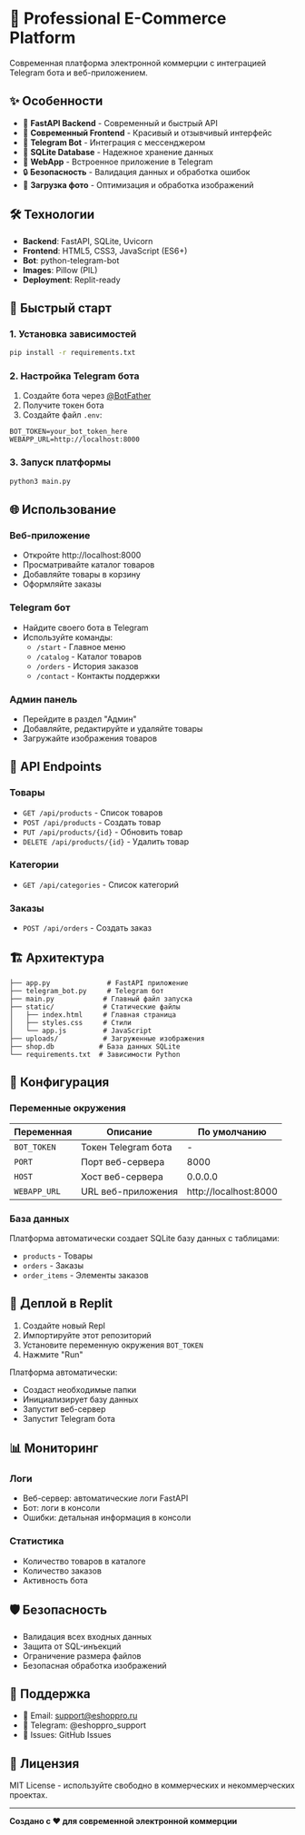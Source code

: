 # 🏢 Professional E-Commerce Platform

Современная платформа электронной коммерции с интеграцией Telegram бота и веб-приложением.

## ✨ Особенности

- 🚀 **FastAPI Backend** - Современный и быстрый API
- 🎨 **Современный Frontend** - Красивый и отзывчивый интерфейс
- 🤖 **Telegram Bot** - Интеграция с мессенджером
- 💾 **SQLite Database** - Надежное хранение данных
- 📱 **WebApp** - Встроенное приложение в Telegram
- 🔒 **Безопасность** - Валидация данных и обработка ошибок
- 📸 **Загрузка фото** - Оптимизация и обработка изображений

## 🛠️ Технологии

- **Backend**: FastAPI, SQLite, Uvicorn
- **Frontend**: HTML5, CSS3, JavaScript (ES6+)
- **Bot**: python-telegram-bot
- **Images**: Pillow (PIL)
- **Deployment**: Replit-ready

## 🚀 Быстрый старт

### 1. Установка зависимостей

```bash
pip install -r requirements.txt
```

### 2. Настройка Telegram бота

1. Создайте бота через [@BotFather](https://t.me/BotFather)
2. Получите токен бота
3. Создайте файл `.env`:

```env
BOT_TOKEN=your_bot_token_here
WEBAPP_URL=http://localhost:8000
```

### 3. Запуск платформы

```bash
python3 main.py
```

## 🌐 Использование

### Веб-приложение
- Откройте http://localhost:8000
- Просматривайте каталог товаров
- Добавляйте товары в корзину
- Оформляйте заказы

### Telegram бот
- Найдите своего бота в Telegram
- Используйте команды:
  - `/start` - Главное меню
  - `/catalog` - Каталог товаров
  - `/orders` - История заказов
  - `/contact` - Контакты поддержки

### Админ панель
- Перейдите в раздел "Админ"
- Добавляйте, редактируйте и удаляйте товары
- Загружайте изображения товаров

## 📱 API Endpoints

### Товары
- `GET /api/products` - Список товаров
- `POST /api/products` - Создать товар
- `PUT /api/products/{id}` - Обновить товар
- `DELETE /api/products/{id}` - Удалить товар

### Категории
- `GET /api/categories` - Список категорий

### Заказы
- `POST /api/orders` - Создать заказ

## 🏗️ Архитектура

```
├── app.py              # FastAPI приложение
├── telegram_bot.py     # Telegram бот
├── main.py            # Главный файл запуска
├── static/            # Статические файлы
│   ├── index.html     # Главная страница
│   ├── styles.css     # Стили
│   └── app.js         # JavaScript
├── uploads/           # Загруженные изображения
├── shop.db           # База данных SQLite
└── requirements.txt  # Зависимости Python
```

## 🔧 Конфигурация

### Переменные окружения

| Переменная | Описание | По умолчанию |
|------------|----------|--------------|
| `BOT_TOKEN` | Токен Telegram бота | - |
| `PORT` | Порт веб-сервера | 8000 |
| `HOST` | Хост веб-сервера | 0.0.0.0 |
| `WEBAPP_URL` | URL веб-приложения | http://localhost:8000 |

### База данных

Платформа автоматически создает SQLite базу данных с таблицами:
- `products` - Товары
- `orders` - Заказы  
- `order_items` - Элементы заказов

## 🚀 Деплой в Replit

1. Создайте новый Repl
2. Импортируйте этот репозиторий
3. Установите переменную окружения `BOT_TOKEN`
4. Нажмите "Run"

Платформа автоматически:
- Создаст необходимые папки
- Инициализирует базу данных
- Запустит веб-сервер
- Запустит Telegram бота

## 📊 Мониторинг

### Логи
- Веб-сервер: автоматические логи FastAPI
- Бот: логи в консоли
- Ошибки: детальная информация в консоли

### Статистика
- Количество товаров в каталоге
- Количество заказов
- Активность бота

## 🛡️ Безопасность

- Валидация всех входных данных
- Защита от SQL-инъекций
- Ограничение размера файлов
- Безопасная обработка изображений

## 🤝 Поддержка

- 📧 Email: support@eshoppro.ru
- 💬 Telegram: @eshoppro_support
- 🐛 Issues: GitHub Issues

## 📄 Лицензия

MIT License - используйте свободно в коммерческих и некоммерческих проектах.

---

**Создано с ❤️ для современной электронной коммерции**
